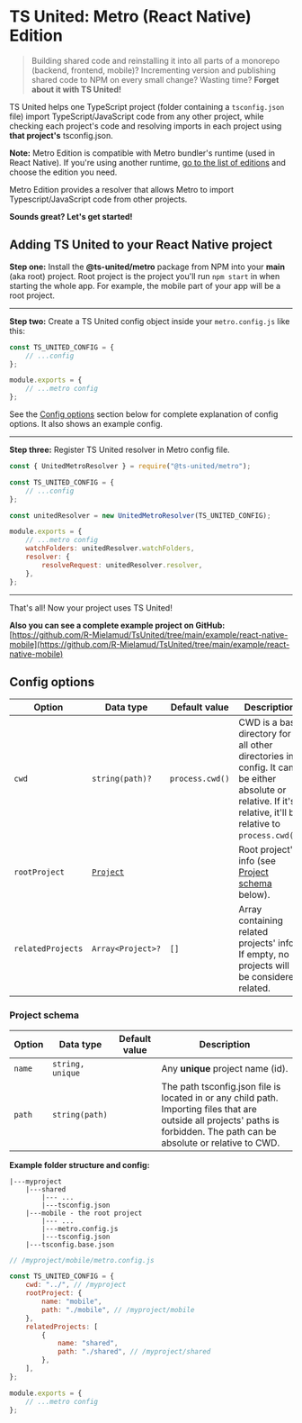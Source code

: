 # TS United: Metro (React Native) Edition

> Building shared code and reinstalling it into all parts of a monorepo (backend, frontend, mobile)? Incrementing version and publishing shared code to NPM on every small change? Wasting time? **Forget about it with TS United!**

TS United helps one TypeScript project (folder containing a `tsconfig.json` file) import TypeScript/JavaScript code from any other project, while checking each project's code and resolving imports in each project using **that project's** tsconfig.json.

**Note:** Metro Edition is compatible with Metro bundler's runtime (used in React Native). If you're using another runtime, [go to the list of editions](https://github.com/R-Mielamud/TsUnited#readme) and choose the edition you need.

Metro Edition provides a resolver that allows Metro to import Typescript/JavaScript code from other projects.

**Sounds great? Let's get started!**

## Adding TS United to your React Native project

**Step one:** Install the **@ts-united/metro** package from NPM into your **main** (aka root) project. Root project is the project you'll run `npm start` in when starting the whole app. For example, the mobile part of your app will be a root project.

---

**Step two:** Create a TS United config object inside your `metro.config.js` like this:

```javascript
const TS_UNITED_CONFIG = {
    // ...config
};

module.exports = {
    // ...metro config
};
```

See the [Config options](#config-options) section below for complete explanation of config options. It also shows an example config.

---

**Step three:** Register TS United resolver in Metro config file.

```javascript
const { UnitedMetroResolver } = require("@ts-united/metro");

const TS_UNITED_CONFIG = {
    // ...config
};

const unitedResolver = new UnitedMetroResolver(TS_UNITED_CONFIG);

module.exports = {
    // ...metro config
    watchFolders: unitedResolver.watchFolders,
    resolver: {
        resolveRequest: unitedResolver.resolver,
    },
};
```

---

That's all! Now your project uses TS United!

**Also you can see a complete example project on GitHub:** [https://github.com/R-Mielamud/TsUnited/tree/main/example/react-native-mobile](https://github.com/R-Mielamud/TsUnited/tree/main/example/react-native-mobile)

## <a id="config-options"></a>Config options

| Option            | Data type                    | Default value   | Description                                                                                                                                                 |
| ----------------- | ---------------------------- | --------------- | ----------------------------------------------------------------------------------------------------------------------------------------------------------- |
| `cwd`             | `string(path)?`              | `process.cwd()` | CWD is a base directory for all other directories in config. It can be either absolute or relative. If it's relative, it'll be relative to `process.cwd()`. |
| `rootProject`     | [`Project`](#project-schema) |                 | Root project's info (see [Project schema](#project-schema) below).                                                                                          |
| `relatedProjects` | `Array<Project>?`            | `[]`            | Array containing related projects' info. If empty, no projects will be considered related.                                                                  |

### <a id="project-schema"></a>Project schema

| Option | Data type        | Default value | Description                                                                                                                                                                  |
| ------ | ---------------- | ------------- | ---------------------------------------------------------------------------------------------------------------------------------------------------------------------------- |
| `name` | `string, unique` |               | Any **unique** project name (id).                                                                                                                                            |
| `path` | `string(path)`   |               | The path tsconfig.json file is located in or any child path. Importing files that are outside all projects' paths is forbidden. The path can be absolute or relative to CWD. |

**Example folder structure and config:**

```
|---myproject
    |---shared
        |--- ...
        |---tsconfig.json
    |---mobile - the root project
        |--- ...
        |---metro.config.js
        |---tsconfig.json
    |---tsconfig.base.json
```

```javascript
// /myproject/mobile/metro.config.js

const TS_UNITED_CONFIG = {
    cwd: "../", // /myproject
    rootProject: {
        name: "mobile",
        path: "./mobile", // /myproject/mobile
    },
    relatedProjects: [
        {
            name: "shared",
            path: "./shared", // /myproject/shared
        },
    ],
};

module.exports = {
    // ...metro config
};
```

